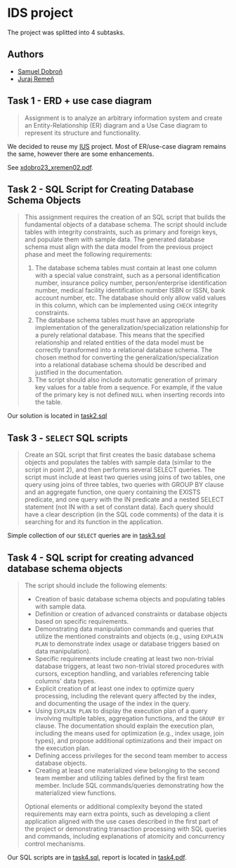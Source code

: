 # IDS project

The project was splitted into 4 subtasks.

## Authors
* [Samuel Dobroň](https://github.com/enhaut)
* [Juraj Remeň](https://github.com/belticek17)


## Task 1 - ERD + use case diagram
> Assignment is to analyze an arbitrary information system and create an Entity-Relationship (ER) diagram
> and a Use Case diagram to represent its structure and functionality.


We decided to reuse my [IUS](https://github.com/enhaut/fit/tree/master/1semester/IUS/project) project.
Most of ER/use-case diagram remains the same, however there are some enhancements.

See [xdobro23_xremen02.pdf](task1/xdobro23_xremen02.pdf).


## Task 2 - SQL Script for Creating Database Schema Objects
> This assignment requires the creation of an SQL script that builds the fundamental objects of a database schema. The script should include tables with integrity constraints, such as primary and foreign keys, and populate them with sample data. The generated database schema must align with the data model from the previous project phase and meet the following requirements:
> 1. The database schema tables must contain at least one column with a special value constraint, such as a personal identification number, insurance policy number, person/enterprise identification number, medical facility identification number ISBN or ISSN, bank account number, etc. The database should only allow valid values in this column, which can be implemented using `CHECK` integrity constraints.
> 2. The database schema tables must have an appropriate implementation of the generalization/specialization relationship for a purely relational database. This means that the specified relationship and related entities of the data model must be correctly transformed into a relational database schema. The chosen method for converting the generalization/specialization into a relational database schema should be described and justified in the documentation.
> 3. The script should also include automatic generation of primary key values for a table from a sequence. For example, if the value of the primary key is not defined `NULL` when inserting records into the table.


Our solution is located in [task2.sql](task2/xdobro23_xremen02.sql)


## Task 3 - `SELECT` SQL scripts
> Create an SQL script that first creates the basic database schema objects and populates the tables with sample data (similar to the script in point 2), and then performs several SELECT queries. The script must include at least two queries using joins of two tables, one query using joins of three tables, two queries with GROUP BY clause and an aggregate function, one query containing the EXISTS predicate, and one query with the IN predicate and a nested SELECT statement (not IN with a set of constant data). Each query should have a clear description (in the SQL code comments) of the data it is searching for and its function in the application.

Simple collection of our `SELECT` queries are in [task3.sql](task3/xdobro23_xremen02.sql)


## Task 4 - SQL script for creating advanced database schema objects
> The script should include the following elements:
> * Creation of basic database schema objects and populating tables with sample data.
> * Definition or creation of advanced constraints or database objects based on specific requirements.
> * Demonstrating data manipulation commands and queries that utilize the mentioned constraints and objects (e.g., using `EXPLAIN PLAN` to demonstrate index usage or database triggers based on data manipulation).
> * Specific requirements include creating at least two non-trivial database triggers, at least two non-trivial stored procedures with cursors, exception handling, and variables referencing table columns' data types.
> * Explicit creation of at least one index to optimize query processing, including the relevant query affected by the index, and documenting the usage of the index in the query.
> * Using `EXPLAIN PLAN` to display the execution plan of a query involving multiple tables, aggregation functions, and the `GROUP BY` clause. The documentation should explain the execution plan, including the means used for optimization (e.g., index usage, join types), and propose additional optimizations and their impact on the execution plan.
> * Defining access privileges for the second team member to access database objects.
> * Creating at least one materialized view belonging to the second team member and utilizing tables defined by the first team member. Include SQL commands/queries demonstrating how the materialized view functions.
> 
> Optional elements or additional complexity beyond the stated requirements may earn extra points, such as developing a client application aligned with the use cases described in the first part of the project or demonstrating transaction processing with SQL queries and commands, including explanations of atomicity and concurrency control mechanisms.


Our SQL scripts are in [task4.sql](task4/xdobro23_xremen02.sql), report is located in [task4.pdf](task4/xdobro23_xremen02.pdf).

